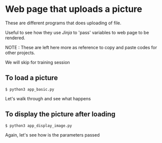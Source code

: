 # Web page that uploads a picture

These are different programs that does uploading of file.

Useful to see how they use *Jinja* to 'pass' variables to web page to be rendered.

NOTE : These are left here more as reference to copy and paste codes for other projects.

We will skip for training session

## To load a picture

    $ python3 app_basic.py

Let's walk through and see what happens

## To display the picture after loading

    $ python3 app_display_image.py

Again, let's see how is the parameters passed
